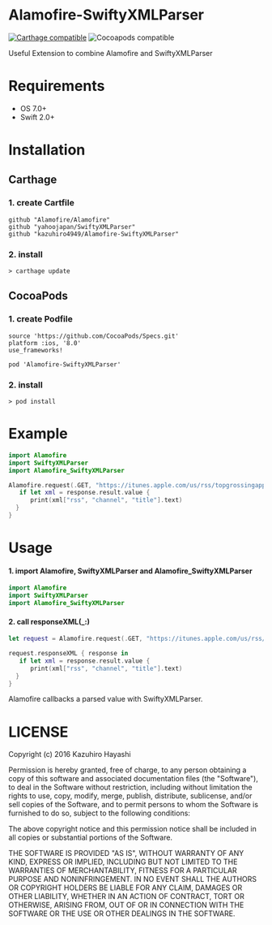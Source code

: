 # Alamofire-SwiftyXMLParser
[![Carthage compatible](https://img.shields.io/badge/Carthage-compatible-4BC51D.svg?style=flat)](https://github.com/Carthage/Carthage) ![Cocoapods compatible](https://cocoapod-badges.herokuapp.com/v/Alamofire-SwiftyXMLParser/badge.png)


Useful Extension to combine Alamofire and SwiftyXMLParser

# Requirements
* OS 7.0+
* Swift 2.0+

# Installation
## Carthage

### 1. create Cartfile
```
github "Alamofire/Alamofire"
github "yahoojapan/SwiftyXMLParser"
github "kazuhiro4949/Alamofire-SwiftyXMLParser"
```
### 2. install
```
> carthage update
```
## CocoaPods

### 1. create Podfile
```
source 'https://github.com/CocoaPods/Specs.git'
platform :ios, '8.0'
use_frameworks!

pod 'Alamofire-SwiftyXMLParser'
```

### 2. install
```
> pod install
````

# Example

```swift
import Alamofire
import SwiftyXMLParser
import Alamofire_SwiftyXMLParser

Alamofire.request(.GET, "https://itunes.apple.com/us/rss/topgrossingapplications/limit=10/xml").responseXML { response in
   if let xml = response.result.value {
      print(xml["rss", "channel", "title"].text)
  }
}
```

# Usage
#### 1. import Alamofire, SwiftyXMLParser and Alamofire_SwiftyXMLParser
```swift
import Alamofire
import SwiftyXMLParser
import Alamofire_SwiftyXMLParser
```
#### 2. call responseXML(_:)
```swift
let request = Alamofire.request(.GET, "https://itunes.apple.com/us/rss/topgrossingapplications/limit=10/xml")

request.responseXML { response in
   if let xml = response.result.value {
      print(xml["rss", "channel", "title"].text)
  }
}
```

Alamofire callbacks a parsed value with SwiftyXMLParser.

# LICENSE

Copyright (c) 2016 Kazuhiro Hayashi

Permission is hereby granted, free of charge, to any person obtaining a copy of this software and associated documentation files (the "Software"), to deal in the Software without restriction, including without limitation the rights to use, copy, modify, merge, publish, distribute, sublicense, and/or sell copies of the Software, and to permit persons to whom the Software is furnished to do so, subject to the following conditions:

The above copyright notice and this permission notice shall be included in all copies or substantial portions of the Software.

THE SOFTWARE IS PROVIDED "AS IS", WITHOUT WARRANTY OF ANY KIND, EXPRESS OR IMPLIED, INCLUDING BUT NOT LIMITED TO THE WARRANTIES OF MERCHANTABILITY, FITNESS FOR A PARTICULAR PURPOSE AND NONINFRINGEMENT. IN NO EVENT SHALL THE AUTHORS OR COPYRIGHT HOLDERS BE LIABLE FOR ANY CLAIM, DAMAGES OR OTHER LIABILITY, WHETHER IN AN ACTION OF CONTRACT, TORT OR OTHERWISE, ARISING FROM, OUT OF OR IN CONNECTION WITH THE SOFTWARE OR THE USE OR OTHER DEALINGS IN THE SOFTWARE.
